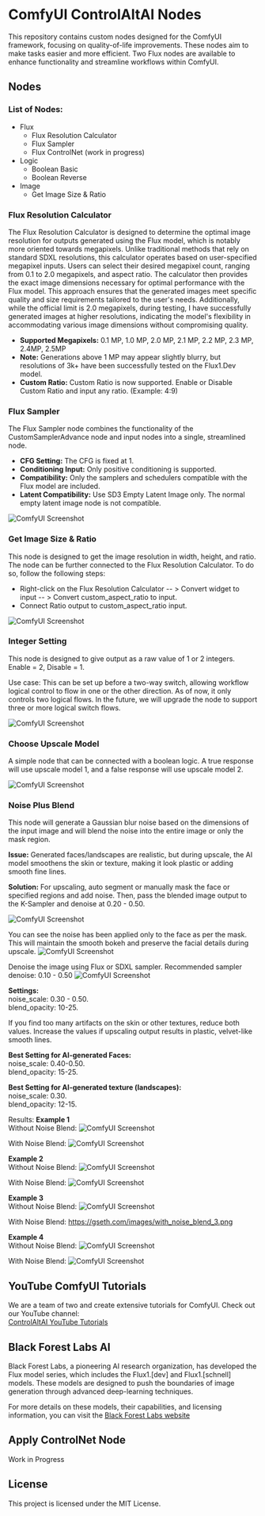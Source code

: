 # ComfyUI ControlAltAI Nodes

This repository contains custom nodes designed for the ComfyUI framework, focusing on quality-of-life improvements. These nodes aim to make tasks easier and more efficient. Two Flux nodes are available to enhance functionality and streamline workflows within ComfyUI.

## Nodes

### List of Nodes:
- Flux
  - Flux Resolution Calculator
  - Flux Sampler
  - Flux ControlNet (work in progress)
- Logic
  - Boolean Basic
  - Boolean Reverse
- Image
  - Get Image Size & Ratio

### Flux Resolution Calculator

The Flux Resolution Calculator is designed to determine the optimal image resolution for outputs generated using the Flux model, which is notably more oriented towards megapixels. Unlike traditional methods that rely on standard SDXL resolutions, this calculator operates based on user-specified megapixel inputs. Users can select their desired megapixel count, ranging from 0.1 to 2.0 megapixels, and aspect ratio. The calculator then provides the exact image dimensions necessary for optimal performance with the Flux model. This approach ensures that the generated images meet specific quality and size requirements tailored to the user's needs. Additionally, while the official limit is 2.0 megapixels, during testing, I have successfully generated images at higher resolutions, indicating the model's flexibility in accommodating various image dimensions without compromising quality.

- **Supported Megapixels:** 0.1 MP, 1.0 MP, 2.0 MP, 2.1 MP, 2.2 MP, 2.3 MP, 2.4MP, 2.5MP
- **Note:** Generations above 1 MP may appear slightly blurry, but resolutions of 3k+ have been successfully tested on the Flux1.Dev model.
- **Custom Ratio:** Custom Ratio is now supported. Enable or Disable Custom Ratio and input any ratio. (Example: 4:9)

### Flux Sampler

The Flux Sampler node combines the functionality of the CustomSamplerAdvance node and input nodes into a single, streamlined node.

- **CFG Setting:** The CFG is fixed at 1.
- **Conditioning Input:** Only positive conditioning is supported.
- **Compatibility:** Only the samplers and schedulers compatible with the Flux model are included.
- **Latent Compatibility:** Use SD3 Empty Latent Image only. The normal empty latent image node is not compatible.

![ComfyUI Screenshot](https://gseth.com/images/SNAG-3957.png)

### Get Image Size & Ratio
This node is designed to get the image resolution in width, height, and ratio. The node can be further connected to the Flux Resolution Calculator. To do so, follow the following steps:
- Right-click on the Flux Resolution Calculator -- > Convert widget to input -- > Convert custom_aspect_ratio to input.
- Connect Ratio output to custom_aspect_ratio input.

![ComfyUI Screenshot](https://gseth.com/images/SNAG-3959.png)

### Integer Setting
This node is designed to give output as a raw value of 1 or 2 integers. Enable = 2, Disable = 1.

Use case: This can be set up before a two-way switch, allowing workflow logical control to flow in one or the other direction. As of now, it only controls two logical flows. In the future, we will upgrade the node to support three or more logical switch flows.

![ComfyUI Screenshot](https://gseth.com/images/SNAG-4239.png)

### Choose Upscale Model
A simple node that can be connected with a boolean logic. A true response will use upscale model 1, and a false response will use upscale model 2.

![ComfyUI Screenshot](https://gseth.com/images/SNAG-4240.png)

### Noise Plus Blend
This node will generate a Gaussian blur noise based on the dimensions of the input image and will blend the noise into the entire image or only the mask region.

**Issue:** Generated faces/landscapes are realistic, but during upscale, the AI model smoothens the skin or texture, making it look plastic or adding smooth fine lines.

**Solution:** For upscaling, auto segment or manually mask the face or specified regions and add noise. Then, pass the blended image output to the K-Sampler and denoise at 0.20 - 0.50.

![ComfyUI Screenshot](https://gseth.com/images/SNAG-4241.png)

You can see the noise has been applied only to the face as per the mask. This will maintain the smooth bokeh and preserve the facial details during upscale.
![ComfyUI Screenshot](https://gseth.com/images/SNAG-4242.png)

Denoise the image using Flux or SDXL sampler. Recommended sampler denoise: 0.10 - 0.50
![ComfyUI Screenshot](https://gseth.com/images/SNAG-4243.png)

**Settings:**<br>
noise_scale: 0.30 - 0.50.<br>
blend_opacity: 10-25.

If you find too many artifacts on the skin or other textures, reduce both values. Increase the values if upscaling output results in plastic, velvet-like smooth lines.

**Best Setting for AI-generated Faces:**<br>
noise_scale: 0.40-0.50.<br>
blend_opacity: 15-25.

**Best Setting for AI-generated texture (landscapes):**<br>
noise_scale: 0.30.<br>
blend_opacity: 12-15.

Results:
**Example 1**<br>
Without Noise Blend:
![ComfyUI Screenshot](https://gseth.com/images/without_noise_blend_1.png)

With Noise Blend:
![ComfyUI Screenshot](https://gseth.com/images/with_noise_blend_1.png)

**Example 2**<br>
Without Noise Blend:
![ComfyUI Screenshot](https://gseth.com/images/without_noise_blend_2.png)

With Noise Blend:
![ComfyUI Screenshot](https://gseth.com/images/with_noise_blend_2.png)

**Example 3**<br>
Without Noise Blend:
![ComfyUI Screenshot](https://gseth.com/images/without_noise_blend_3.png)

With Noise Blend:
https://gseth.com/images/with_noise_blend_3.png

**Example 4**<br>
Without Noise Blend:
![ComfyUI Screenshot](https://gseth.com/images/without_noise_blend_4.png)

With Noise Blend:
![ComfyUI Screenshot](https://gseth.com/images/with_noise_blend_4.png)

## YouTube ComfyUI Tutorials

We are a team of two and create extensive tutorials for ComfyUI. Check out our YouTube channel:</br>
<a href="https://youtube.com/@controlaltai">ControlAltAI YouTube Tutorials</a>

## Black Forest Labs AI

Black Forest Labs, a pioneering AI research organization, has developed the Flux model series, which includes the Flux1.[dev] and Flux1.[schnell] models. These models are designed to push the boundaries of image generation through advanced deep-learning techniques.

For more details on these models, their capabilities, and licensing information, you can visit the <a href="https://blackforestlabs.ai/">Black Forest Labs website</a>


## Apply ControlNet Node

Work in Progress


## License

This project is licensed under the MIT License.
